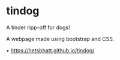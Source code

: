 # tindog
A tinder ripp-off for dogs!

A webpage made using bootstrap and CSS.

•	https://hetsbhatt.github.io/tindog/
